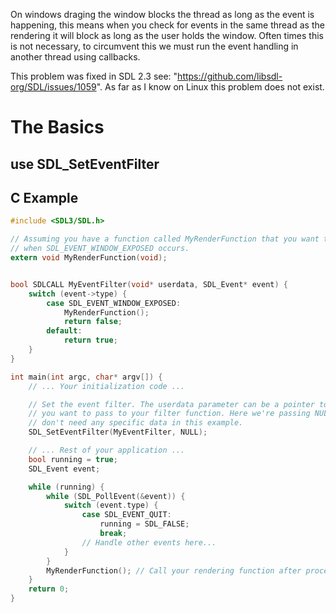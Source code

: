 On windows draging the window blocks the thread as long as the event is happening, this means when you check for events in the same thread as the rendering it will block as long as the user holds the window. Often times this is not necessary, to circumvent this we must run the event handling in another thread using callbacks.

This problem was fixed in SDL 2.3 see: "https://github.com/libsdl-org/SDL/issues/1059". As far as I know on Linux this problem does not exist.

# The Basics

## use SDL_SetEventFilter

## C Example

```C
#include <SDL3/SDL.h>

// Assuming you have a function called MyRenderFunction that you want to call
// when SDL_EVENT_WINDOW_EXPOSED occurs.
extern void MyRenderFunction(void);


bool SDLCALL MyEventFilter(void* userdata, SDL_Event* event) {
    switch (event->type) {
        case SDL_EVENT_WINDOW_EXPOSED:
            MyRenderFunction();
            return false;
        default:
            return true;
    }
}

int main(int argc, char* argv[]) {
    // ... Your initialization code ...

    // Set the event filter. The userdata parameter can be a pointer to any data
    // you want to pass to your filter function. Here we're passing NULL as we
    // don't need any specific data in this example.
    SDL_SetEventFilter(MyEventFilter, NULL);

    // ... Rest of your application ...
    bool running = true;
    SDL_Event event;

    while (running) {
        while (SDL_PollEvent(&event)) {
            switch (event.type) {
                case SDL_EVENT_QUIT:
                    running = SDL_FALSE;
                    break;
                // Handle other events here...
            }
        }
        MyRenderFunction(); // Call your rendering function after processing events
    }
    return 0;
}
```
